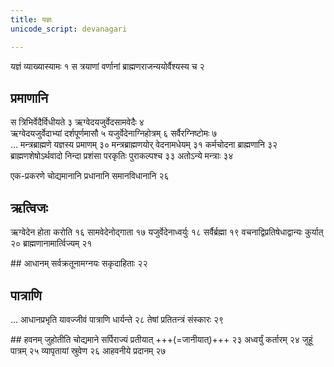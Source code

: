 ```yaml
---
title: यज्ञः
unicode_script: devanagari

---
```


यज्ञं व्याख्यास्यामः १ स त्रयाणां वर्णानां ब्राह्मणराजन्ययोर्वैश्यस्य च २

## प्रमाणानि
स त्रिभिर्वेदैर्विधीयते ३ ऋग्वेदयजुर्वेदसामवेदैः ४  
ऋग्वेदयजुर्वेदाभ्यां दर्शपूर्णमासौ ५ यजुर्वेदेनाग्निहोत्रम् ६ सर्वैरग्निष्टोमः ७  
… मन्त्रब्राह्मणे यज्ञस्य प्रमाणम् ३० मन्त्रब्राह्मणयोर् वेदनामधेयम् ३१ कर्मचोदना ब्राह्मणानि ३२ ब्राह्मणशेषोऽर्थवादो निन्दा प्रशंसा परकृतिः पुराकल्पश्च ३३ अतोऽन्ये मन्त्राः ३४

एक-प्रकरणे चोद्यमानानि प्रधानानि समानविधानानि २६

## ऋत्विजः
ऋग्वेदेन होता करोति १६ सामवेदेनोद्गाता १७ यजुर्वेदेनाध्वर्युः १८ सर्वैर्ब्रह्मा १९ वचनाद्विप्रतिषेधाद्वान्यः कुर्यात् २० ब्राह्मणानामार्त्विज्यम् २१

##‌  आधानम्
सर्वक्रतूनामग्नयः सकृदाहिताः २२ 

## पात्राणि
… आधानप्रभृति यावज्जीवं पात्राणि धार्यन्ते २८ तेषां प्रतितन्त्रं संस्कारः २९

##‌ हवनम्
जुहोतीति चोद्यमाने सर्पिराज्यं प्रतीयात् +++(=जानीयात्)+++ २३ अध्वर्युं कर्तारम् २४ जुहूं पात्रम् २५ व्यापृतायां स्रुवेण २६ आहवनीये प्रदानम् २७